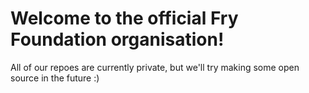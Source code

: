 # Welcome to the official Fry Foundation organisation!
All of our repoes are currently private, but we'll try making some open source in the future :)
